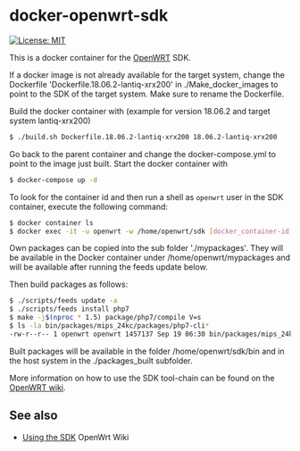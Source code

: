 docker-openwrt-sdk
========================
[![License: MIT](http://img.shields.io/badge/license-MIT-blue.svg?style=flat-square)](https://github.com/hnw/docker-openwrt-sdk/blob/master/LICENSE)

This is a docker container for the [OpenWRT](https://openwrt.org/) SDK.

If a docker image is not already available for the target system, change the Dockerfile 'Dockerfile.18.06.2-lantiq-xrx200' in ./Make_docker_images to point to the SDK of the target system. Make sure to rename the Dockerfile.

Build the docker container with
(example for version 18.06.2 and target system lantiq-xrx200)
```sh
$ ./build.sh Dockerfile.18.06.2-lantiq-xrx200 18.06.2-lantiq-xrx200
```
Go back to the parent container and change the docker-compose.yml to point to the image just built.
Start the docker container with
```sh
$ docker-compose up -d
```
To look for the container id and then run a shell as `openwrt` user in the SDK container, execute the following command:
```sh
$ docker container ls
$ docker exec -it -u openwrt -w /home/openwrt/sdk [docker_container-id] /bin/bash
```
Own packages can be copied into the sub folder './mypackages'.
They will be available in the Docker container under /home/openwrt/mypackages and will be available after running the feeds update below.

Then build packages as follows:

```sh
$ ./scripts/feeds update -a
$ ./scripts/feeds install php7
$ make -j$(nproc * 1.5) package/php7/compile V=s
$ ls -la bin/packages/mips_24kc/packages/php7-cli*
-rw-r--r-- 1 openwrt openwrt 1457137 Sep 19 06:30 bin/packages/mips_24kc/packages/php7-cli_7.1.1-1_mips_24kc.ipk
```

Built packages will be available in the folder /home/openwrt/sdk/bin and in the host system in the ./packages_built subfolder.

More information on how to use the SDK tool-chain can be found on the
[OpenWRT wiki](http://wiki.openwrt.org/doc/howto/build).

## See also

- [Using the SDK](https://wiki.openwrt.org/doc/howto/obtain.firmware.sdk) OpenWrt Wiki
